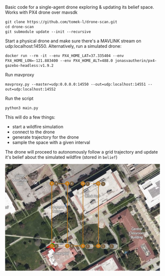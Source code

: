 Basic code for a single-agent drone exploring & updating its belief space. Works with PX4 drone over mavsdk

```shell
git clone https://github.com/tomek-l/drone-scan.git
cd drone-scan
git submodule update --init --recursive
```

Start a physical drone and make sure there's a MAVLINK stream on udp:localhost:14550.
Alternatively, run a simulated drone:

```shell
docker run --rm -it --env PX4_HOME_LAT=37.335404 --env PX4_HOME_LON=-121.883400 --env PX4_HOME_ALT=488.0 jonasvautherin/px4-gazebo-headless:v1.9.2
```

Run mavproxy

```shell
mavproxy.py --master=udp:0.0.0.0:14550 --out=udp:localhost:14551 --out=udp:localhost:14552
```

Run the script
```
python3 main.py 
```

This will do a few things:

- start a wildfire simulation
- connect to the drone
- generate trajectory for the drone
- sample the space with a given interval

The drone will proceed to autonomously follow a grid trajectory and update it's belief about the simulated wildfire (stored in ```belief```)

![](grid.png)